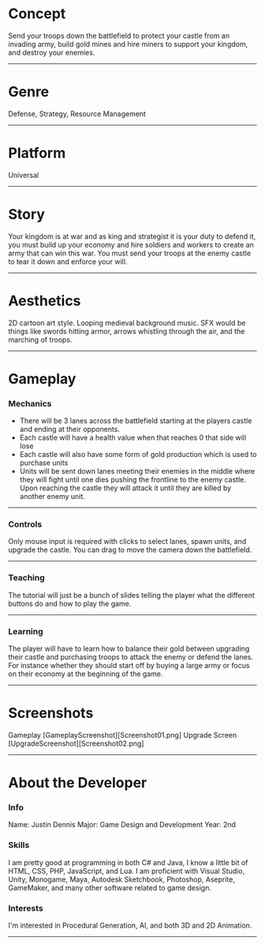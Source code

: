 # Concept
Send your troops down the battlefield to protect your castle from an invading army, build gold mines and hire miners to support your kingdom, and destroy your enemies.
***
# Genre
Defense, Strategy, Resource Management
***
# Platform
Universal
***
# Story
Your kingdom is at war and as king and strategist it is your duty to defend it, you must build up your economy and hire soldiers and workers to create an army that can win this war. You must send your troops at the enemy castle to tear it down and enforce your will.
***
# Aesthetics
2D cartoon art style.
Looping medieval background music.
SFX would be things like swords hitting armor, arrows whistling through the air, and the marching of troops.
***
# Gameplay 
### Mechanics
+ There will be 3 lanes across the battlefield starting at the players castle and ending at their opponents.
+ Each castle will have a health value when that reaches 0 that side will lose
+ Each castle will also have some form of gold production which is used to purchase units
+ Units will be sent down lanes meeting their enemies in the middle where they will fight until one dies pushing the frontline to the enemy castle. Upon reaching the castle they will attack it until they are killed by another enemy unit.
***
###	Controls
Only mouse input is required with clicks to select lanes, spawn units, and upgrade the castle. You can drag to move the camera down the battlefield.
***
###	Teaching
The tutorial will just be a bunch of slides telling the player what the different buttons do and how to play the game.
***
###	Learning
The player will have to learn how to balance their gold between upgrading their castle and purchasing troops to attack the enemy or defend the lanes. For instance whether they should start off by buying a large army or focus on their economy at the beginning of the game.
***
# Screenshots
Gameplay
[GameplayScreenshot][Screenshot01.png]
Upgrade Screen
[UpgradeScreenshot][Screenshot02.png]
***
# About the Developer
### Info
Name: Justin Dennis
Major: Game Design and Development
Year: 2nd
### Skills
I am pretty good at programming in both C# and Java, I know a little bit of HTML, CSS, PHP, JavaScript, and Lua. I am proficient with Visual Studio, Unity, Monogame, Maya, Autodesk Sketchbook, Photoshop, Aseprite, GameMaker, and many other software related to game design.
### Interests
I'm interested in Procedural Generation, AI, and both 3D and 2D Animation.
***
